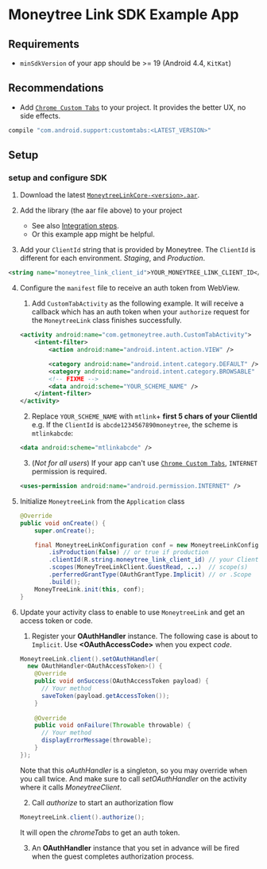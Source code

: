 # Moneytree Link SDK Example App

## Requirements

- `minSdkVersion` of your app should be >= 19 (Android 4.4, `KitKat`)

## Recommendations

- Add [`Chrome Custom Tabs`](https://developer.chrome.com/multidevice/android/customtabs) to your project. It provides the better UX, no side effects.
```groovy
compile "com.android.support:customtabs:<LATEST_VERSION>"
```

## Setup

### setup and configure SDK

1. Download the latest [`MoneytreeLinkCore-<version>.aar`](https://github.com/moneytree/mt-link-android-sdk-example/releases).

2. Add the library (the aar file above) to your project
    - See also [Integration steps](https://developer.android.com/studio/projects/android-library.html?#AddDependency).
    - Or this example app might be helpful.

3. Add your `ClientId` string that is provided by Moneytree. The `ClientId` is different for each environment. *Staging*, and *Production*.
```xml
<string name="moneytree_link_client_id">YOUR_MONEYTREE_LINK_CLIENT_ID</string>
```

4. Configure the `manifest` file to receive an auth token from WebView.

    1. Add `CustomTabActivity` as the following example. It will receive a callback which has an auth token when your `authorize` request for the `MoneytreeLink` class finishes successfully.
    ```xml
    <activity android:name="com.getmoneytree.auth.CustomTabActivity">
        <intent-filter>
            <action android:name="android.intent.action.VIEW" />

            <category android:name="android.intent.category.DEFAULT" />
            <category android:name="android.intent.category.BROWSABLE" />
            <!-- FIXME -->
            <data android:scheme="YOUR_SCHEME_NAME" />
        </intent-filter>
    </activity>
    ```

    2. Replace `YOUR_SCHEME_NAME` with `mtlink`+ **first 5 chars of your ClientId**
       e.g. If the `ClientId` is `abcde1234567890moneytree`, the scheme is `mtlinkabcde`:

    ```xml
    <data android:scheme="mtlinkabcde" />
    ```

    3. (*Not for all users*) If your app can't use [`Chrome Custom Tabs`](https://developer.chrome.com/multidevice/android/customtabs), `INTERNET` permission is required.
    ```xml
    <uses-permission android:name="android.permission.INTERNET" />
    ```

5. Initialize `MoneytreeLink` from the `Application` class
   ```java
   @Override
   public void onCreate() {
       super.onCreate();

       final MoneytreeLinkConfiguration conf = new MoneytreeLinkConfiguration.Builder()
           .isProduction(false) // or true if production
           .clientId(R.string.moneytree_link_client_id) // your ClientId
           .scopes(MoneyTreeLinkClient.GuestRead, ...)  // scope(s)
           .perferredGrantType(OAuthGrantType.Implicit) // or .Scope
           .build();
       MoneyTreeLink.init(this, conf);
   }
   ```

6. Update your activity class to enable to use `MoneytreeLink` and get an access token or code.

    1. Register your **OAuthHandler** instance. The following case is about to `Implicit`. Use **&lt;OAuthAccessCode&gt;** when you expect *code*.
    ```java
    MoneytreeLink.client().setOAuthHandler(
      new OAuthHandler<OAuthAccessToken>() {
        @Override
        public void onSuccess(OAuthAccessToken payload) {
          // Your method
          saveToken(payload.getAccessToken());
        }
                                           
        @Override
        public void onFailure(Throwable throwable) {
          // Your method
          displayErrorMessage(throwable);
        }
    });
    ```
    Note that this *oAuthHandler* is a singleton, so you may override when you call twice. And make sure to call *setOAuthHandler* on the activity where it calls *MoneytreeClient*.
    
    2. Call *authorize* to start an authorization flow
    ```java
    MoneytreeLink.client().authorize();
    ```
    It will open the *chromeTabs* to get an auth token.

    3. An **OAuthHandler** instance that you set in advance will be fired when the guest completes authorization process.
